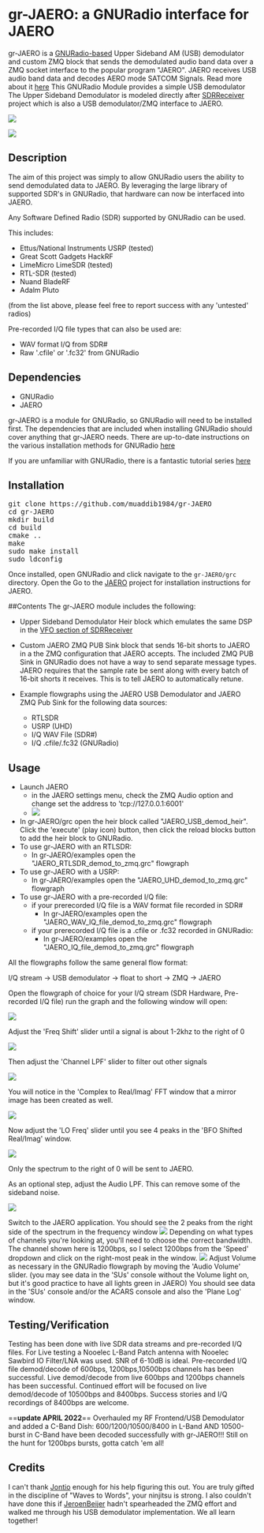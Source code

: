 # gr-JAERO: a GNURadio interface for JAERO
gr-JAERO is a [GNURadio-based](https://github.com/gnuradio/gnuradio) Upper Sideband AM (USB) demodulator and custom ZMQ block that sends the demodulated audio band data over a ZMQ socket interface to the popular program "JAERO".
JAERO receives USB audio band data and decodes AERO mode SATCOM Signals. Read more about it [here](https://www.github.com/jontio/JAERO) This GNURadio Module provides a simple USB demodulator 
The Upper Sideband Demodulator is modeled directly after [SDRReceiver](https://github.com/jeroenbeijer/SDRReceiver) project which is also a USB demodulator/ZMQ interface to JAERO.   

![](images/JAERO_fosphor.png)

![](images/JAERO_UHD_Flowgraph.png)
## Description
The aim of this project was simply to allow GNURadio users the 
ability to send demodulated data to JAERO. By leveraging the large
library of supported SDR's in GNURadio, that hardware can now be
interfaced into JAERO. 

Any Software Defined Radio (SDR) supported by GNURadio can be used.

This includes:
 - Ettus/National Instruments USRP (tested)
 - Great Scott Gadgets HackRF
 - LimeMicro LimeSDR (tested)
 - RTL-SDR (tested)
 - Nuand BladeRF
 - Adalm Pluto

(from the list above, please feel free to report success with any 'untested' radios)

Pre-recorded I/Q file types that can also be used are:
 - WAV format I/Q from SDR#
 - Raw '.cfile' or '.fc32' from GNURadio

## Dependencies
 - GNURadio
 - JAERO

gr-JAERO is a module for GNURadio, so GNURadio will need to be installed first. 
The dependencies that are included when installing 
GNURadio should cover anything that gr-JAERO needs.
There are up-to-date instructions on the various installation methods 
for GNURadio [here](https://wiki.gnuradio.org/index.php?title=InstallingGR)

If you are unfamiliar with GNURadio, there is a fantastic tutorial series [here](https://wiki.gnuradio.org/index.php?title=Tutorials)

## Installation
<pre>git clone https://github.com/muaddib1984/gr-JAERO
cd gr-JAERO 
mkdir build
cd build
cmake .. 
make
sudo make install
sudo ldconfig
</pre>
Once installed, open GNURadio and click navigate to the ```gr-JAERO/grc``` directory. Open the 
Go to the [JAERO](https://github.com/jontio/JAERO) project for installation instructions for JAERO.

##Contents
The gr-JAERO module includes the following:
 - Upper Sideband Demodulator Heir block which emulates the same DSP 
in the [VFO section of SDRReceiver](https://github.com/jeroenbeijer/SDRReceiver/blob/700bdfa6a5bd517f9a6b8e67cca5342d06622954/vfo.cpp#L300-L332)
 - Custom JAERO ZMQ PUB Sink block that sends 16-bit shorts to JAERO in a the ZMQ configuration that JAERO accepts. 
The included ZMQ PUB Sink in GNURadio does not have a way to send separate message types. JAERO requires that the sample
rate be sent along with every batch of 16-bit shorts it receives. This is to tell JAERO to automatically retune.

 - Example flowgraphs using the JAERO USB Demodulator and JAERO ZMQ Pub Sink for the following data sources:
   - RTLSDR
   - USRP (UHD)
   - I/Q WAV File (SDR#)
   - I/Q .cfile/.fc32 (GNURadio)
 
## Usage
- Launch JAERO
  - in the JAERO settings menu, check the ZMQ Audio option and change set the address to 'tcp://127.0.0.1:6001'
  - ![](images/JAERO_zmq_menu.png)
- In gr-JAERO/grc open the heir block called "JAERO_USB_demod_heir". Click the 'execute' (play icon) button, 
then click the reload blocks button to add the heir block to GNURadio.
- To use gr-JAERO with an RTLSDR:
  - In gr-JAERO/examples open the "JAERO_RTLSDR_demod_to_zmq.grc" flowgraph
- To use gr-JAERO with a USRP:
  - In gr-JAERO/examples open the "JAERO_UHD_demod_to_zmq.grc" flowgraph
- To use gr-JAERO with a pre-recorded I/Q file:
  - if your prerecorded I/Q file is a WAV format file recorded in SDR#
    - In gr-JAERO/examples open the "JAERO_WAV_IQ_file_demod_to_zmq.grc" flowgraph
  - if your prerecorded I/Q file is a .cfile or .fc32 recorded in GNURadio:
    - In gr-JAERO/examples open the "JAERO_IQ_file_demod_to_zmq.grc" flowgraph

All the flowgraphs follow the same general flow format:

I/Q stream -> USB demodulator -> float to short -> ZMQ -> JAERO

Open the flowgraph of choice for your I/Q stream (SDR Hardware, Pre-recorded I/Q file)
run the graph and the following window will open:

![](images/USB_Demod_GUI.png)

Adjust the 'Freq Shift' slider until a signal is about 1-2khz to the right of 0

![](images/USB_Demod_freq_shift_GUI.png)

Then adjust the 'Channel LPF' slider to filter out other signals

![](images/USB_Demod_channel_LPF_GUI.png)

You will notice in the 'Complex to Real/Imag' FFT window that a mirror image has been
created as well.

![](images/USB_Demod_GUI_mirror.png)

Now adjust the 'LO Freq' slider until you see 4 peaks in the 'BFO Shifted Real/Imag' window.

![](images/USB_Demod_BFO_shift.png)

Only the spectrum to the right of 0 will be sent to JAERO. 

As an optional step, adjust the Audio LPF. This can remove some of the sideband noise.

![](images/USB_Demod_audio_LPF_GUI.png)

Switch to the JAERO application.
You should see the 2 peaks from the right side of the spectrum in the frequency window
![](images/JAERO_freq.png)
Depending on what types of channels you're looking at, you'll need to choose the correct bandwidth. 
The channel shown here is 1200bps, so I select 1200bps from the 'Speed' dropdown
and click on the right-most peak in the window.
![](images/JAERO_right_peak.png)
Adjust Volume as necessary in the GNURadio flowgraph by moving the 'Audio Volume' slider.
(you may see data in the 'SUs' console without the Volume light on, but it's good practice to have all lights green in JAERO)
You should see data in the 'SUs' console and/or the ACARS console and also the 'Plane Log' window. 

## Testing/Verification

Testing has been done with live SDR data streams and pre-recorded I/Q files.
For Live testing a Nooelec L-Band Patch antenna with Nooelec Sawbird IO Filter/LNA was used.
SNR of 6-10dB is ideal.
Pre-recorded I/Q file demod/decode of 600bps, 1200bps,10500bps channels has been successful. 
Live demod/decode from live 600bps and 1200bps channels has been successful. 
Continued effort will be focused on live demod/decode of 10500bps and 8400bps.
Success stories and I/Q recordings of 8400bps are welcome.

==**update APRIL 2022**==
Overhauled my RF Frontend/USB Demodulator and added a C-Band Dish:
600/1200/10500/8400 in L-Band AND 10500-burst in C-Band have been decoded successfully with gr-JAERO!!!
Still on the hunt for 1200bps bursts, gotta catch 'em all!

## Credits
I can't thank [Jontio](https://github.com/jontio) enough for his help figuring this out. 
You are truly gifted in the discipline of "Waves to Words", your ninjitsu is strong.
I also couldn't have done this if [JeroenBeijer](https://github.com/jeroenbeijer) hadn't
spearheaded the ZMQ effort and walked me through his USB demodulator implementation. We 
all learn together!
